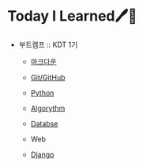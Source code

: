# Today I Learned🖊🖤

- 부트캠프 :: KDT 1기
  - [마크다운](./Markdown/)
  - [Git/GitHub](./Git/)
  - [Python](./Python/)
  - [Algorythm](./Algorythm/)
  - [Databse](./Database/)

  - Web        

  - [Django](./Django)
